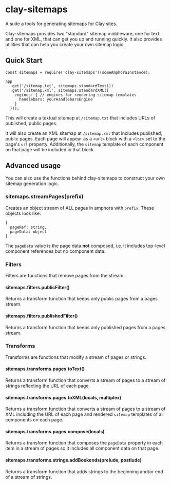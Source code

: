 # clay-sitemaps

A suite a tools for generating sitemaps for Clay sites.

Clay-sitemaps provides two "standard" sitemap middleware, one for text and one for XML, that can get you up and running quickly. It also provides utilities that can help you create your own sitemap logic.

## Quick Start

```
const sitemaps = require('clay-sitemaps')(someAmphoraInstance);

app
  .get('/sitemap.txt', sitemaps.standardText())
  .get('/sitemap.xml', sitemaps.standardXML({
    engines: { // engines for rendering sitemap templates
      handlebars: yourHandlebarsEngine
    }
  }));
```

This will create a textual sitemap at `/sitemap.txt` that includes URLs of published, public pages.

It will also create an XML sitemap at `/sitemap.xml` that includes published, public pages. Each page will appear as a `<url>` block with a `<loc>` set to the page's `url` property. Additionally, the `sitemap` template of each component on that page will be included in that block.



## Advanced usage

You can also use the functions behind clay-sitemaps to construct your own sitemap generation logic.

### sitemaps.streamPages(prefix) ###

Creates an object stream of ALL pages in amphora with `prefix`. These objects look like:

```
{
  pageRef: string,
  pageData: object
}
```

The `pageData` value is the page data **not** composed, i.e. it includes top-level component
references but no component data.

### Filters

Filters are functions that remove pages from the stream.

#### sitemaps.filters.publicFilter()

Returns a transform function that keeps only public pages from a pages stream.

#### sitemaps.filters.publishedFilter()

Returns a transform function that keeps only published pages from a pages stream.

### Transforms

Transforms are functions that modify a stream of pages or strings.

#### sitemaps.transforms.pages.toText()

Returns a transform function that converts a stream of pages to a stream of strings reflecting the URL of each page.

#### sitemaps.transforms.pages.toXML(locals, multiplex)

Returns a transform function that converts a stream of pages to a stream of XML including the URL of each page and rendered `sitemap` templates of all components on each page.

#### sitemaps.transforms.pages.compose(locals)

Returns a transform function that composes the `pageData` property in each item in a stream of pages so it includes all component data on that page.

#### sitemaps.transforms.strings.addBookends(prelude, postlude)

Returns a transform function that adds strings to the beginning and/or end of a stream of strings.
